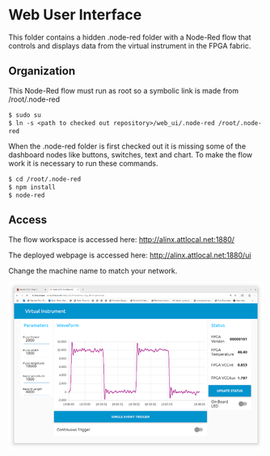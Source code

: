 # Web User Interface
This folder contains a hidden .node-red folder with a Node-Red flow that controls and displays data from the virtual instrument in the FPGA fabric.

## Organization
This Node-Red flow must run as root so a symbolic link is made from /root/.node-red

    $ sudo su
    $ ln -s <path to checked out repository>/web_ui/.node-red /root/.node-red

When the .node-red folder is first checked out it is missing some of the dashboard nodes like buttons, switches, text and chart. To make the flow work it is necessary to run these commands.

    $ cd /root/.node-red
    $ npm install
    $ node-red

## Access
The flow workspace is accessed here: http://alinx.attlocal.net:1880/

The deployed webpage is accessed here: http://alinx.attlocal.net:1880/ui

Change the machine name to match your network.

![](./webshot2.png)

